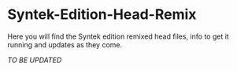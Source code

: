 # Syntek-Edition-Head-Remix
Here you will find the Syntek edition remixed head files, info to get it running and updates as they come.

*TO BE UPDATED*
